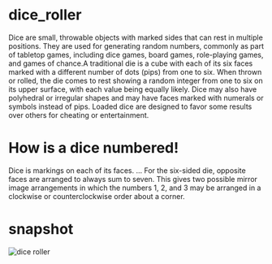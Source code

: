 # dice_roller

Dice are small, throwable objects with marked sides that can rest in multiple positions. They are used for generating random numbers, commonly as part of tabletop games, including dice games, board games, role-playing games, and games of chance.A traditional die is a cube with each of its six faces marked with a different number of dots (pips) from one to six. When thrown or rolled, the die comes to rest showing a random integer from one to six on its upper surface, with each value being equally likely. Dice may also have polyhedral or irregular shapes and may have faces marked with numerals or symbols instead of pips. Loaded dice are designed to favor some results over others for cheating or entertainment.

# How is a dice numbered!

Dice is markings on each of its faces. ... For the six-sided die, opposite faces are arranged to always sum to seven. This gives two possible mirror image arrangements in which the numbers 1, 2, and 3 may be arranged in a clockwise or counterclockwise order about a corner.

# snapshot
![dice roller](https://user-images.githubusercontent.com/56904422/82175064-5989d680-98f0-11ea-9101-b2ef370c02b5.jpeg)

